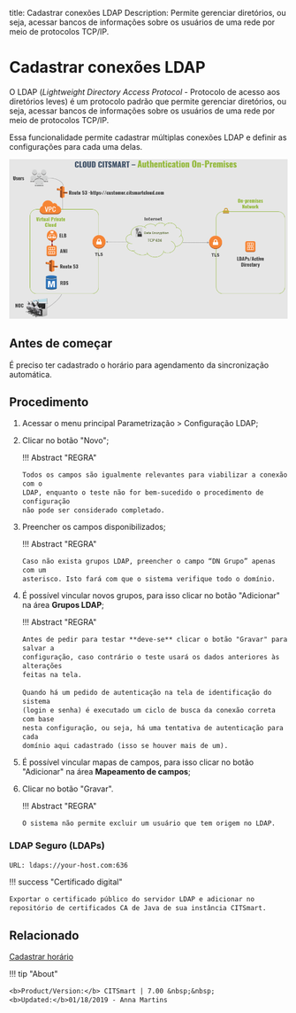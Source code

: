 title: Cadastrar conexões LDAP
Description: Permite gerenciar diretórios, ou seja, acessar bancos de informações sobre os usuários de uma rede por meio de protocolos TCP/IP.

# Cadastrar conexões LDAP

O LDAP (*Lightweight Directory Access Protocol* - Protocolo de acesso aos
diretórios leves) é um protocolo padrão que permite gerenciar diretórios, ou
seja, acessar bancos de informações sobre os usuários de uma rede por meio de
protocolos TCP/IP.

Essa funcionalidade permite cadastrar múltiplas conexões LDAP e definir as
configurações para cada uma delas.

![Autenticação CITSmart LDAP](images/cloud-arch-authentication.png)

Antes de começar
--------------------

É preciso ter cadastrado o horário para agendamento da sincronização automática.

Procedimento
----------------

1.  Acessar o menu principal Parametrização > Configuração LDAP;

2.  Clicar no botão "Novo";

    !!! Abstract "REGRA"

        Todos os campos são igualmente relevantes para viabilizar a conexão com o
        LDAP, enquanto o teste não for bem-sucedido o procedimento de configuração
        não pode ser considerado completado.

3.  Preencher os campos disponibilizados;

    !!! Abstract "REGRA"

        Caso não exista grupos LDAP, preencher o campo “DN Grupo” apenas com um
        asterisco. Isto fará com que o sistema verifique todo o domínio.

4.  É possível vincular novos grupos, para isso clicar no botão "Adicionar" na
    área **Grupos LDAP**;

    !!! Abstract "REGRA"

        Antes de pedir para testar **deve-se** clicar o botão "Gravar" para salvar a
        configuração, caso contrário o teste usará os dados anteriores às alterações
        feitas na tela.

        Quando há um pedido de autenticação na tela de identificação do sistema
        (login e senha) é executado um ciclo de busca da conexão correta com base
        nesta configuração, ou seja, há uma tentativa de autenticação para cada
        domínio aqui cadastrado (isso se houver mais de um).

5.  É possível vincular mapas de campos, para isso clicar no botão "Adicionar"
    na área **Mapeamento de campos**;

6.  Clicar no botão "Gravar".

    !!! Abstract "REGRA"

        O sistema não permite excluir um usuário que tem origem no LDAP.

### LDAP Seguro (LDAPs)

```sh
URL: ldaps://your-host.com:636
```

!!! success "Certificado digital"

    Exportar o certificado público do servidor LDAP e adicionar no repositório de certificados CA de Java de sua instância CITSmart.


Relacionado
-----------

[Cadastrar horário](/pt-br/citsmart-7/processes/event/configuration/register-time.html)

!!! tip "About"

    <b>Product/Version:</b> CITSmart | 7.00 &nbsp;&nbsp;
    <b>Updated:</b>01/18/2019 - Anna Martins
